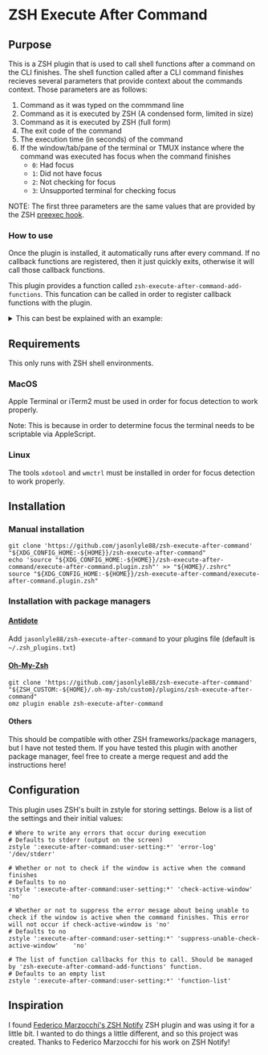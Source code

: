 # ZSH Execute After Command

## Purpose
This is a ZSH plugin that is used to call shell functions after a command on the CLI finishes. The shell function called after a CLI command finishes recieves several parameters that provide context about the commands context. Those parameters are as follows:
1. Command as it was typed on the commmand line
2. Command as it is executed by ZSH (A condensed form, limited in size)
3. Command as it is executed by ZSH (full form)
4. The exit code of the command
5. The execution time (in seconds) of the command
6. If the window/tab/pane of the terminal or TMUX instance where the command was executed has focus when the command finishes
    - `0`: Had focus
    - `1`: Did not have focus
    - `2`: Not checking for focus
    - `3`: Unsupported terminal for checking focus

NOTE: The first three parameters are the same values that are provided by the ZSH [preexec hook](https://zsh.sourceforge.io/Doc/Release/Functions.html).

### How to use
Once the plugin is installed, it automatically runs after every command. If no callback functions are registered, then it just quickly exits, otherwise it will call those callback functions.

This plugin provides a function called `zsh-execute-after-command-add-functions`. This funcation can be called in order to register callback functions with the plugin.

<details>
<summary>This can best be explained with an example:</summary>

```shell
$> function jml1() {
    local param
    for param in "$@"; do
        printf -- 'JML1: "%s"\n' "${param}"
    done;
    printf -- '\n'
}

$> function jml2() {
    local param
    for param in "$@"; do
        printf -- 'JML2: "%s"\n' "${param}"
    done;
    printf -- '\n'
}

$> function jml3() {
    local param
    for param in "$@"; do
        printf -- 'JML3: "%s"\n' "${param}"
    done;
    printf -- '\n'
}

$> # Execute seperately to show fucntions can be added one at a time or multiple at once
zsh-execute-after-command-add-functions jml1
zsh-execute-after-command-add-functions jml2 jml3

$> echo 'Hello world!'
Hello world!
zsh-execute-after-command: JML1: "echo 'Hello world!'"
zsh-execute-after-command: JML1: "echo 'Hello world!'"
zsh-execute-after-command: JML1: "echo 'Hello world!'"
zsh-execute-after-command: JML1: "0"
zsh-execute-after-command: JML1: "0"
zsh-execute-after-command: JML1: "0"
zsh-execute-after-command:
zsh-execute-after-command: JML2: "echo 'Hello world!'"
zsh-execute-after-command: JML2: "echo 'Hello world!'"
zsh-execute-after-command: JML2: "echo 'Hello world!'"
zsh-execute-after-command: JML2: "0"
zsh-execute-after-command: JML2: "0"
zsh-execute-after-command: JML2: "0"
zsh-execute-after-command:
zsh-execute-after-command: JML3: "echo 'Hello world!'"
zsh-execute-after-command: JML3: "echo 'Hello world!'"
zsh-execute-after-command: JML3: "echo 'Hello world!'"
zsh-execute-after-command: JML3: "0"
zsh-execute-after-command: JML3: "0"
zsh-execute-after-command: JML3: "0"
zsh-execute-after-command:

$> # Execute a command and remove focus from terminal before the command finishes
echo 'Hello world!'; sleep 5
Hello world!
zsh-execute-after-command: JML1: "echo 'Hello world!'; sleep 5"
zsh-execute-after-command: JML1: "echo 'Hello world!'; sleep 5"
zsh-execute-after-command: JML1: "echo 'Hello world!'
zsh-execute-after-command: sleep 5"
zsh-execute-after-command: JML1: "0"
zsh-execute-after-command: JML1: "5"
zsh-execute-after-command: JML1: "1"
zsh-execute-after-command:
zsh-execute-after-command: JML2: "echo 'Hello world!'; sleep 5"
zsh-execute-after-command: JML2: "echo 'Hello world!'; sleep 5"
zsh-execute-after-command: JML2: "echo 'Hello world!'
zsh-execute-after-command: sleep 5"
zsh-execute-after-command: JML2: "0"
zsh-execute-after-command: JML2: "5"
zsh-execute-after-command: JML2: "1"
zsh-execute-after-command:
zsh-execute-after-command: JML3: "echo 'Hello world!'; sleep 5"
zsh-execute-after-command: JML3: "echo 'Hello world!'; sleep 5"
zsh-execute-after-command: JML3: "echo 'Hello world!'
zsh-execute-after-command: sleep 5"
zsh-execute-after-command: JML3: "0"
zsh-execute-after-command: JML3: "5"
zsh-execute-after-command: JML3: "1"
zsh-execute-after-command:
```
</details>

## Requirements
This only runs with ZSH shell environments.

### MacOS
Apple Terminal or iTerm2 must be used in order for focus detection to work properly.

Note: This is because in order to determine focus the terminal needs to be scriptable via AppleScript.

### Linux
The tools `xdotool` and `wmctrl` must be installed in order for focus detection to work properly.

## Installation

### Manual installation
```shell
git clone 'https://github.com/jasonlyle88/zsh-execute-after-command' "${XDG_CONFIG_HOME:-${HOME}}/zsh-execute-after-command"
echo 'source "${XDG_CONFIG_HOME:-${HOME}}/zsh-execute-after-command/execute-after-command.plugin.zsh"' >> "${HOME}/.zshrc"
source "${XDG_CONFIG_HOME:-${HOME}}/zsh-execute-after-command/execute-after-command.plugin.zsh"
```

### Installation with package managers

#### [Antidote](https://getantidote.github.io/)
Add `jasonlyle88/zsh-execute-after-command` to your plugins file (default is `~/.zsh_plugins.txt`)

#### [Oh-My-Zsh](https://ohmyz.sh/)
```shell
git clone 'https://github.com/jasonlyle88/zsh-execute-after-command' "${ZSH_CUSTOM:-${HOME}/.oh-my-zsh/custom}/plugins/zsh-execute-after-command"
omz plugin enable zsh-execute-after-command
```

#### Others
This should be compatible with other ZSH frameworks/package managers, but I have not tested them. If you have tested this plugin with another package manager, feel free to create a merge request and add the instructions here!

## Configuration
This plugin uses ZSH's built in zstyle for storing settings. Below is a list of the settings and their initial values:

```shell
# Where to write any errors that occur during execution
# Defaults to stderr (output on the screen)
zstyle ':execute-after-command:user-setting:*' 'error-log'                              '/dev/stderr'

# Whether or not to check if the window is active when the command finishes
# Defaults to no
zstyle ':execute-after-command:user-setting:*' 'check-active-window'                    'no'

# Whether or not to suppress the error mesage about being unable to check if the window is active when the command finishes. This error will not occur if check-active-window is 'no'
# Defaults to no
zstyle ':execute-after-command:user-setting:*' 'suppress-unable-check-active-window'    'no'

# The list of function callbacks for this to call. Should be managed by 'zsh-execute-after-command-add-functions' function.
# Defaults to an empty list
zstyle ':execute-after-command:user-setting:*' 'function-list'
```

## Inspiration
I found [Federico Marzocchi's ZSH Notify](https://github.com/marzocchi/zsh-notify) ZSH plugin and was using it for a little bit. I wanted to do things a little different, and so this project was created. Thanks to Federico Marzocchi for his work on ZSH Notify!